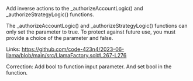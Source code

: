 Add inverse actions to the _authorizeAccountLogic() and _authorizeStrategyLogic() functions.

The _authorizeAccountLogic() and _authorizeStrategyLogic() functions can only set the parameter to true. To protect against future use, you must provide a choice of the parameter and false.

Links:
https://github.com/code-423n4/2023-06-llama/blob/main/src/LlamaFactory.sol#L267-L276

Correction:
Add bool to function input parameter. And set bool in the function.